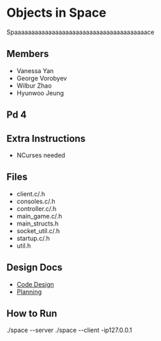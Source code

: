 # Objects in Space
Spaaaaaaaaaaaaaaaaaaaaaaaaaaaaaaaaaaaaaaace

Members
-------
* Vanessa Yan
* George Vorobyev
* Wilbur Zhao
* Hyunwoo Jeung

Pd 4
----

Extra Instructions
------------------
* NCurses needed

Files
-----
* client.c/.h
* consoles.c/.h
* controller.c/.h
* main_game.c/.h
* main_structs.h
* socket_util.c/.h
* startup.c/.h
* util.h

Design Docs
-----------
 * [Code Design](https://docs.google.com/document/d/1IgatDz_6722brVV7fFIwvBEq5ark7zgIoqw6d45vSGQ/edit?usp=sharing)
 * [Planning](https://docs.google.com/document/d/19gbqSTsz3DaU1Bog9vDDGnbJoEudQRNv5XVAje69cCo/edit?usp=sharing)

How to Run
----------
./space --server
./space --client -ip127.0.0.1
